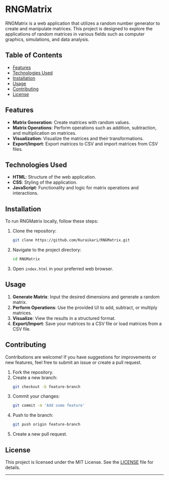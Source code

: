# RNGMatrix

RNGMatrix is a web application that utilizes a random number generator to create and manipulate matrices. This project is designed to explore the applications of random matrices in various fields such as computer graphics, simulations, and data analysis.

## Table of Contents
- [Features](#features)
- [Technologies Used](#technologies-used)
- [Installation](#installation)
- [Usage](#usage)
- [Contributing](#contributing)
- [License](#license)

## Features
- **Matrix Generation**: Create matrices with random values.
- **Matrix Operations**: Perform operations such as addition, subtraction, and multiplication on matrices.
- **Visualization**: Visualize the matrices and their transformations.
- **Export/Import**: Export matrices to CSV and import matrices from CSV files.

## Technologies Used
- **HTML**: Structure of the web application.
- **CSS**: Styling of the application.
- **JavaScript**: Functionality and logic for matrix operations and interactions.

## Installation
To run RNGMatrix locally, follow these steps:

1. Clone the repository:
    ```bash
    git clone https://github.com/Kuraikari/RNGMatrix.git
    ```
2. Navigate to the project directory:
    ```bash
    cd RNGMatrix
    ```
3. Open `index.html` in your preferred web browser.

## Usage
1. **Generate Matrix**: Input the desired dimensions and generate a random matrix.
2. **Perform Operations**: Use the provided UI to add, subtract, or multiply matrices.
3. **Visualize**: View the results in a structured format.
4. **Export/Import**: Save your matrices to a CSV file or load matrices from a CSV file.

## Contributing
Contributions are welcome! If you have suggestions for improvements or new features, feel free to submit an issue or create a pull request.

1. Fork the repository.
2. Create a new branch:
    ```bash
    git checkout -b feature-branch
    ```
3. Commit your changes:
    ```bash
    git commit -m 'Add some feature'
    ```
4. Push to the branch:
    ```bash
    git push origin feature-branch
    ```
5. Create a new pull request.

## License
This project is licensed under the MIT License. See the [LICENSE](LICENSE) file for details.

---

